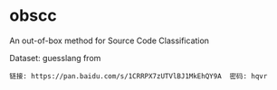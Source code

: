 # obscc
An out-of-box  method for Source Code Classification

Dataset:  guesslang   from 
```
链接: https://pan.baidu.com/s/1CRRPX7zUTVlBJ1MkEhQY9A  密码: hqvr
```
